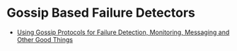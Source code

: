 # Gossip Based Failure Detectors

* [Using Gossip Protocols for Failure Detection, Monitoring, Messaging and Other Good Things](http://highscalability.com/blog/2011/11/14/using-gossip-protocols-for-failure-detection-monitoring-mess.html)
